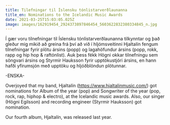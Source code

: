 ```yaml
---
title: Tilefningar til Íslensku tónlistarverðlaunanna
title_en: Nominations to the Icelandic Music Awards
date: 2021-03-25T15:03:05.025Z
image: images/162919454_2924373897846454_5603622832380334845_n.jpg
---
```

Í gær voru tilnefningar til Íslensku tónlistarverðlaunanna tilkynntar og það gleður mig mikið að greina frá því að við í hljómsveitinni Hjaltalín fengum tilnefningar fyrir plötu ársins (popp) og lagahöfundur ársins (popp, rokk, rapp og hip hop & raftónlist). Auk þess fékk Högni okkar tilnefningu sem söngvari ársins og Styrmir Hauksson fyrir upptökustjóri ársins, en hann hafði yfirumsjón með upptöku og hljóðblöndun plötunnar.

\-ENSKA-

Overjoyed that my band, Hjaltalín (<https://www.hjaltalinmusic.com/>) got nominations for Album of the year (pop) and Songwriter of the year (pop, rock, rap, hiphop & electro), at the Icelandic music awards. Also, our singer (Högni Egilsson) and recording engineer (Styrmir Hauksson) got nomination.

Our fourth album, Hjaltalín, was released last year.
